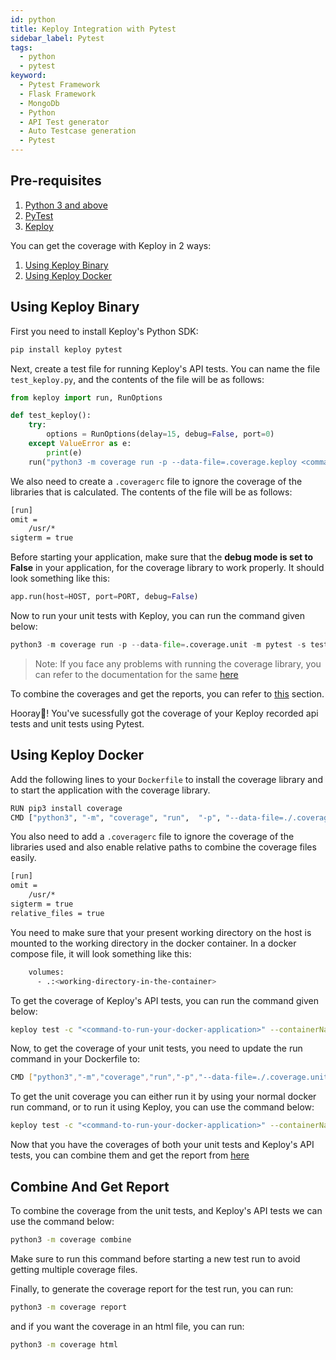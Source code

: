 ```yaml
---
id: python
title: Keploy Integration with Pytest
sidebar_label: Pytest
tags:
  - python
  - pytest
keyword:
  - Pytest Framework
  - Flask Framework
  - MongoDb
  - Python
  - API Test generator
  - Auto Testcase generation
  - Pytest
---
```


## Pre-requisites

1. [Python 3 and above](https://www.python.org/downloads/)
2. [PyTest](https://pypi.org/project/pytest/)
3. [Keploy](https://github.com/keploy/keploy?tab=readme-ov-file#-quick-installation)

You can get the coverage with Keploy in 2 ways:

1. [Using Keploy Binary](#using-keploy-binary)
2. [Using Keploy Docker](#using-keploy-docker)

## Using Keploy Binary

First you need to install Keploy's Python SDK:

```bash
pip install keploy pytest
```

Next, create a test file for running Keploy's API tests. You can name the file `test_keploy.py`, and the contents of the file will be as follows:

```python
from keploy import run, RunOptions

def test_keploy():
    try:
        options = RunOptions(delay=15, debug=False, port=0)
    except ValueError as e:
        print(e)
    run("python3 -m coverage run -p --data-file=.coverage.keploy <command-to-run-your-application>", options)
```

We also need to create a `.coveragerc` file to ignore the coverage of the libraries that is calculated. The contents of the file will be as follows:

```sh
[run]
omit =
    /usr/*
sigterm = true
```

Before starting your application, make sure that the **debug mode is set to False** in your application, for the coverage library to work properly. It should look something like this:

```python
app.run(host=HOST, port=PORT, debug=False)
```

Now to run your unit tests with Keploy, you can run the command given below:

```python
python3 -m coverage run -p --data-file=.coverage.unit -m pytest -s test_keploy.py <your-unit-test-file>
```

> Note: If you face any problems with running the coverage library, you can refer to the documentation for the same [here](https://coverage.readthedocs.io/en/7.4.2/cmd.html#execution-coverage-run)

To combine the coverages and get the reports, you can refer to [this](#combine-and-get-report) section.

Hooray🎉! You've sucessfully got the coverage of your Keploy recorded api tests and unit tests using Pytest.

## Using Keploy Docker

Add the following lines to your `Dockerfile` to install the coverage library and to start the application with the coverage library.

```bash
RUN pip3 install coverage
CMD ["python3", "-m", "coverage", "run",  "-p", "--data-file=./.coverage.unit", "<command-to-run-your-application>"]
```

You also need to add a `.coveragerc` file to ignore the coverage of the libraries used and also enable relative paths to combine the coverage files easily.

```bash
[run]
omit =
    /usr/*
sigterm = true
relative_files = true
```

You need to make sure that your present working directory on the host is mounted to the working directory in the docker container. In a docker compose file, it will look something like this:

```bash
    volumes:
      - .:<working-directory-in-the-container>
```

To get the coverage of Keploy's API tests, you can run the command given below:

```bash
keploy test -c "<command-to-run-your-docker-application>" --containerName=<container-name-on-which-tests-have-been-recorded> --buildDelay 100 --delay 10
```

Now, to get the coverage of your unit tests, you need to update the run command in your Dockerfile to:

```bash
CMD ["python3","-m","coverage","run","-p","--data-file=./.coverage.unit","-m","pytest","test_app.py"]
```

To get the unit coverage you can either run it by using your normal docker run command, or to run it using Keploy, you can use the command below:

```bash
keploy test -c "<command-to-run-your-docker-application>" --containerName=<container-name-on-which-tests-have-been-recorded> --buildDelay 100 --delay 10
```

Now that you have the coverages of both your unit tests and Keploy's API tests, you can combine them and get the report from [here](#combine-and-get-report)

## Combine And Get Report

To combine the coverage from the unit tests, and Keploy's API tests we can use the command below:

```bash
python3 -m coverage combine
```

Make sure to run this command before starting a new test run to avoid getting multiple coverage files.

Finally, to generate the coverage report for the test run, you can run:

```bash
python3 -m coverage report
```

and if you want the coverage in an html file, you can run:

```bash
python3 -m coverage html
```
